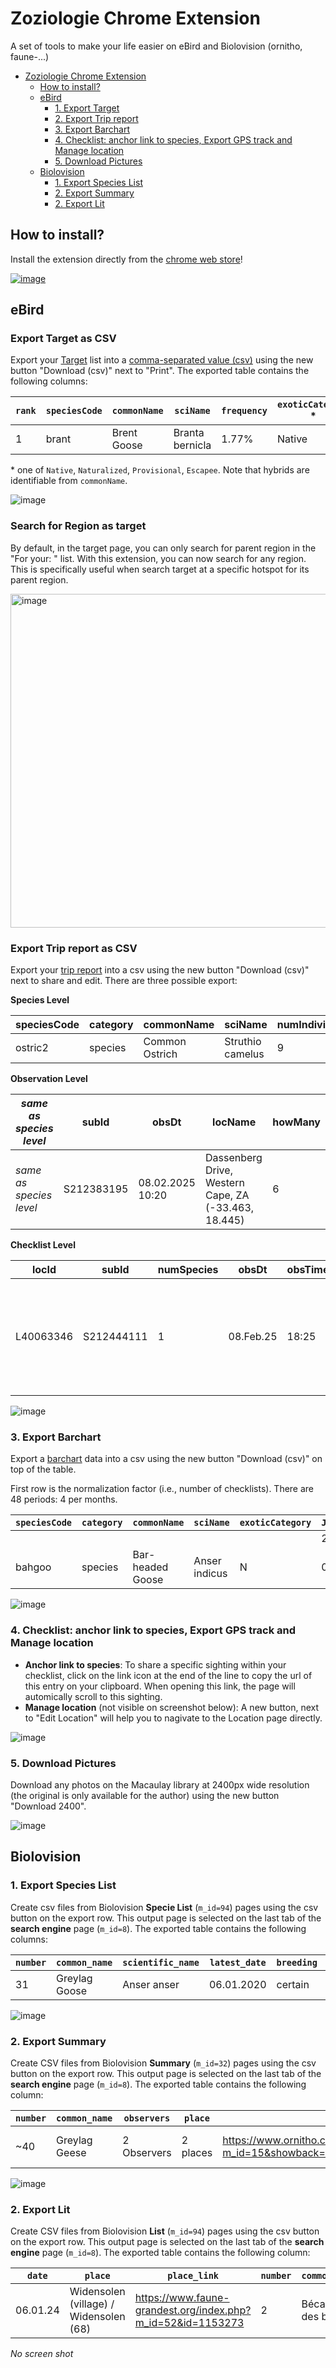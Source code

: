 # Zoziologie Chrome Extension

A set of tools to make your life easier on eBird and Biolovision (ornitho, faune-...)

- [Zoziologie Chrome Extension](#zoziologie-chrome-extension)
  - [How to install?](#how-to-install)
  - [eBird](#ebird)
    - [1. Export Target](#1-export-target)
    - [2. Export Trip report](#2-export-trip-report)
    - [3. Export Barchart](#3-export-barchart)
    - [4. Checklist: anchor link to species, Export GPS track and Manage location](#4-checklist-anchor-link-to-species-export-gps-track-and-manage-location)
    - [5. Download Pictures](#5-download-pictures)
  - [Biolovision](#biolovision)
    - [1. Export Species List](#1-export-species-list)
    - [2. Export Summary](#2-export-summary)
    - [2. Export Lit](#2-export-lit)

## How to install?

Install the extension directly from the [chrome web store](<[Zoziologie](https://chrome.google.com/webstore/detail/zoziologie/ikoemgmlmapdnjkphgficpdlkfiepodh)>)!

[![image](https://user-images.githubusercontent.com/7571260/213334689-48582f00-4a24-46b6-a56f-3b1b230cb456.png)](https://chrome.google.com/webstore/detail/zoziologie/ikoemgmlmapdnjkphgficpdlkfiepodh)

## eBird

### Export Target as CSV

Export your [Target](https://ebird.org/targets) list into a [comma-separated value (csv)](https://en.wikipedia.org/wiki/Comma-separated_values) using the new button "Download (csv)" next to "Print". The exported table contains the following columns:

| `rank` | `speciesCode` | `commonName` | `sciName`       | `frequency` | `exoticCategory` \* |
| ------ | ------------- | ------------ | --------------- | ----------- | ------------------- |
| 1      | brant         | Brent Goose  | Branta bernicla | 1.77%       | Native              |

\* one of `Native`, `Naturalized`, `Provisional`, `Escapee`. Note that hybrids are identifiable from `commonName`.

![image](assets/target.png)

### Search for Region as target

By default, in the target page, you can only search for parent region in the "For your: " list. With this extension, you can now search for any region. This is specifically useful when search target at a specific hotspot for its parent region. 

<img width="534" alt="image" src="https://github.com/user-attachments/assets/b041eae5-8660-46eb-b769-09e160c042a4" />

### Export Trip report as CSV

Export your [trip report](https://ebird.org/mytripreports) into a csv using the new button "Download (csv)" next to share and edit. There are three possible export:

**Species Level**

|speciesCode|category  |commonName|sciName  |numIndividuals|numChecklists   |numPhotos |numAudio                                                      |numVideo   |isLifer   |numMedia|exoticCategory|isPhotoLifer|isAudioLifer|
|-----------|----------|----------|---------|--------------|----------------|----------|--------------------------------------------------------------|-----------|----------|--------|--------------|------------|------------|
|ostric2    |species   |Common Ostrich|Struthio camelus|9             |2               |0         |0                                                             |0          |FALSE     |0       |              |FALSE       |FALSE       |

**Observation Level**

|*same as species level* |subId     |obsDt|locName  |howMany|
|------------|----------|-----|---------|-------|
|*same as species level*        |S212383195|08.02.2025 10:20|Dassenberg Drive, Western Cape, ZA (-33.463, 18.445)|6      |

**Checklist Level**

|locId    |subId     |numSpecies|obsDt    |obsTime|isoObsDate      |subID     |name                                                          |latitude   |longitude |countryCode|countryName |subnational1Name|subnational1Code|isHotspot|locName                                                       |hierarchicalName                                                                |locID    |lat        |lng       |
|---------|----------|----------|---------|-------|----------------|----------|--------------------------------------------------------------|-----------|----------|-----------|------------|----------------|----------------|---------|--------------------------------------------------------------|--------------------------------------------------------------------------------|---------|-----------|----------|
|L40063346|S212444111|1         |08.Feb.25|18:25  |08.02.2025 18:25|S212444111|West Coast Road, Cape Town, Western Cape, ZA (-33.586, 18.399)|-33.5855343|18.3994637|ZA         |South Africa|Western Cape    |ZA-WC           |FALSE    |West Coast Road, Cape Town, Western Cape, ZA (-33.586, 18.399)|West Coast Road, Cape Town, Western Cape, ZA (-33.586, 18.399), Western Cape, ZA|L40063346|-33.5855343|18.3994637|

![image](assets/tripreport.png)

### 3. Export Barchart

Export a [barchart](https://ebird.org/GuideMe?cmd=changeLocation) data into a csv using the new button "Download (csv)" on top of the table.

First row is the normalization factor (i.e., number of checklists). There are 48 periods: 4 per months.

| `speciesCode` | `category` | `commonName`     | `sciName`     | `exoticCategory` | `Jan1` | `Jan2` | `...` | `Dec4` |
| ------------- | ---------- | ---------------- | ------------- | ---------------- | ------ | ------ | ----- | ------ |
|               |            |                  |               |                  | 247    | 259    | ...   | 257    |
| bahgoo        | species    | Bar-headed Goose | Anser indicus | N                | 0      | 0      | ...   | 0      |

![image](assets/barchart.png)

### 4. Checklist: anchor link to species, Export GPS track and Manage location

- **Anchor link to species**: To share a specific sighting within your checklist, click on the link icon at the end of the line to copy the url of this entry on your clipboard. When opening this link, the page will automically scroll to this sighting.
- **Manage location** (not visible on screenshot below): A new button, next to "Edit Location" will help you to nagivate to the Location page directly.

![image](assets/checklist.png)

### 5. Download Pictures

Download any photos on the Macaulay library at 2400px wide resolution (the original is only available for the author) using the new button "Download 2400".

![image](assets/macaulay.png)

## Biolovision

### 1. Export Species List

Create csv files from Biolovision **Specie List** (`m_id=94`) pages using the csv button on the export row. This output page is selected on the last tab of the **search engine** page (`m_id=8`). The exported table contains the following columns:

| `number` | `common_name` | `scientific_name` | `latest_date` | `breeding` | `link_observation`                                                                                                                                                                                                                                                                                          | `link_stat`                                                                    | `link_info`                                                                                  |
| -------- | ------------- | ----------------- | ------------- | ---------- | ----------------------------------------------------------------------------------------------------------------------------------------------------------------------------------------------------------------------------------------------------------------------------------------------------------- | ------------------------------------------------------------------------------ | -------------------------------------------------------------------------------------------- |
| 31       | Greylag Goose | Anser anser       | 06.01.2020    | certain    | <https://www.ornitho.ch/index.php?m_id=94&showback=stor&p_c=5&p_cc=-1&sp_tg=1&sp_DateSynth=02.06.2020&sp_DChoice=offset&sp_DOffset=5&sp_SChoice=species&sp_S=60&sp_PChoice=canton&sp_cC=000100110000000000000011001001100000000000000000000&sp_FChoice=list&sp_FDisplay=DATE_PLACE_SPECIES&sp_DFormat=DESC> | <https://www.ornitho.ch/index.php?m_id=81&frmSpecies=60&sp_tg=1&showback=stor> | <https://www.ornitho.ch/index.php?m_id=15&showback=stor&backlink=skip&frmSpecies=60&sp_tg=1> |

![image](assets/species.png)

### 2. Export Summary

Create CSV files from Biolovision **Summary** (`m_id=32`) pages using the csv button on the export row. This output page is selected on the last tab of the **search engine** page (`m_id=8`). The exported table contains the following column:

| `number` | `common_name` | `observers` | `place`  | `link_photo`                                                                                        | `link_observations`                                                                                                                                                                                                                                                                                                                 | `link_stat`                                                                             | `link_info` |
| -------- | ------------- | ----------- | -------- | --------------------------------------------------------------------------------------------------- | ----------------------------------------------------------------------------------------------------------------------------------------------------------------------------------------------------------------------------------------------------------------------------------------------------------------------------------- | --------------------------------------------------------------------------------------- | ----------- |
| ~40      | Greylag Geese | 2 Observers | 2 places | <https://www.ornitho.ch/index.php?m_id=15&showback=stor&backlink=skip&y=2020&frmSpecies=60&sp_tg=1> | <https://www.ornitho.ch/index.php?m_id=94&showback=stor&p_c=5&p_cc=-1&sp_tg=1&sp_DateSynth=01.06.2020&sp_DChoice=range&sp_DFrom=01.06.2020&sp_DTo=01.06.2020&sp_SChoice=species&sp_S=60&sp_PChoice=canton&sp_cC=000100110000000000000011001001100000000000000000000&sp_FChoice=list&sp_FDisplay=DATE_PLACE_SPECIES&sp_DFormat=DESC> | <https://www.ornitho.ch/index.php?m_id=81&frmSpecies=60&showback=stor&cDate=2020-06-01> |

![image](assets/summary.png)

### 2. Export Lit

Create CSV files from Biolovision **List** (`m_id=94`) pages using the csv button on the export row. This output page is selected on the last tab of the **search engine** page (`m_id=8`). The exported table contains the following column:

| `date`   | `place`                                | `place_link`                                                  | `number` | `common_name`     | `scientific_name`  | `remark`                                  |
| -------- | -------------------------------------- | ------------------------------------------------------------- | -------- | ----------------- | ------------------ | ----------------------------------------- |
| 06.01.24 | Widensolen (village) / Widensolen (68) | <https://www.faune-grandest.org/index.php?m_id=52&id=1153273> | 2        | Bécasses des bois | Scolopax rusticola | Remarque :observation de mon salon en vol |

_No screen shot_
